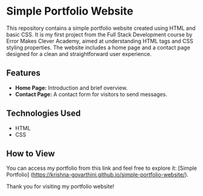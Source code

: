 # Simple Portfolio Website

This repository contains a simple portfolio website created using HTML and basic CSS. It is my first project from the Full Stack Development course by Error Makes Clever Academy, aimed at understanding HTML tags and CSS styling properties. The website includes a home page and a contact page designed for a clean and straightforward user experience.

## Features

- **Home Page:** Introduction and brief overview.
- **Contact Page:** A contact form for visitors to send messages.

## Technologies Used

- HTML
- CSS

## How to View

You can access my portfolio from this link and feel free to explore it: [Simple Portfolio] (https://krishna-govarthini.github.io/simple-portfolio-website/).

Thank you for visiting my portfolio website!
